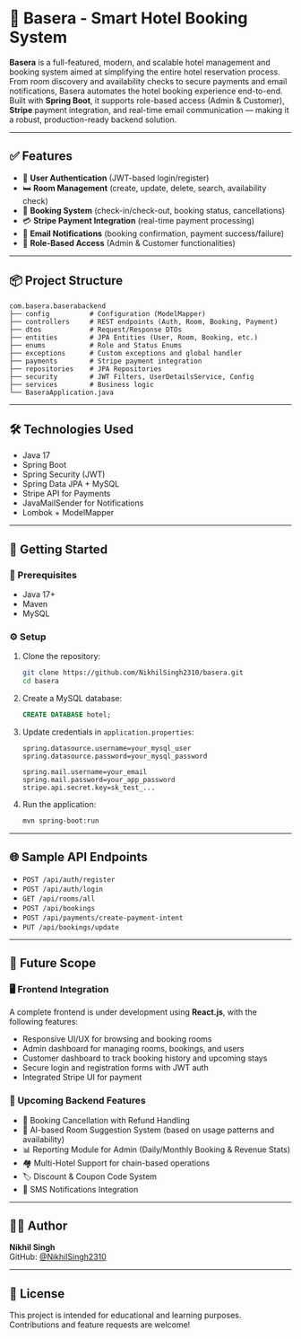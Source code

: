 # 🏨 Basera - Smart Hotel Booking System

**Basera** is a full-featured, modern, and scalable hotel management and booking system aimed at simplifying the entire hotel reservation process. From room discovery and availability checks to secure payments and email notifications, Basera automates the hotel booking experience end-to-end. Built with **Spring Boot**, it supports role-based access (Admin & Customer), **Stripe** payment integration, and real-time email communication — making it a robust, production-ready backend solution.

---

## ✅ Features

- 🔐 **User Authentication** (JWT-based login/register)
- 🛏️ **Room Management** (create, update, delete, search, availability check)
- 📆 **Booking System** (check-in/check-out, booking status, cancellations)
- 💳 **Stripe Payment Integration** (real-time payment processing)
- 📧 **Email Notifications** (booking confirmation, payment success/failure)
- 🧾 **Role-Based Access** (Admin & Customer functionalities)

---

## 📦 Project Structure

```
com.basera.baserabackend
├── config          # Configuration (ModelMapper)
├── controllers     # REST endpoints (Auth, Room, Booking, Payment)
├── dtos            # Request/Response DTOs
├── entities        # JPA Entities (User, Room, Booking, etc.)
├── enums           # Role and Status Enums
├── exceptions      # Custom exceptions and global handler
├── payments        # Stripe payment integration
├── repositories    # JPA Repositories
├── security        # JWT Filters, UserDetailsService, Config
├── services        # Business logic
└── BaseraApplication.java
```

---

## 🛠️ Technologies Used

- Java 17
- Spring Boot
- Spring Security (JWT)
- Spring Data JPA + MySQL
- Stripe API for Payments
- JavaMailSender for Notifications
- Lombok + ModelMapper

---

## 🚀 Getting Started

### 🔧 Prerequisites

- Java 17+
- Maven
- MySQL

### ⚙️ Setup

1. Clone the repository:
   ```bash
   git clone https://github.com/NikhilSingh2310/basera.git
   cd basera
   ```

2. Create a MySQL database:
   ```sql
   CREATE DATABASE hotel;
   ```

3. Update credentials in `application.properties`:
   ```properties
   spring.datasource.username=your_mysql_user
   spring.datasource.password=your_mysql_password

   spring.mail.username=your_email
   spring.mail.password=your_app_password
   stripe.api.secret.key=sk_test_...
   ```

4. Run the application:
   ```bash
   mvn spring-boot:run
   ```

---

## 🌐 Sample API Endpoints

- `POST /api/auth/register`
- `POST /api/auth/login`
- `GET /api/rooms/all`
- `POST /api/bookings`
- `POST /api/payments/create-payment-intent`
- `PUT /api/bookings/update`

---

## 🌱 Future Scope

### 🖥️ Frontend Integration

A complete frontend is under development using **React.js**, with the following features:

- Responsive UI/UX for browsing and booking rooms
- Admin dashboard for managing rooms, bookings, and users
- Customer dashboard to track booking history and upcoming stays
- Secure login and registration forms with JWT auth
- Integrated Stripe UI for payment

### 🚀 Upcoming Backend Features

- 🧼 Booking Cancellation with Refund Handling  
- 🧠 AI-based Room Suggestion System (based on usage patterns and availability)  
- 📊 Reporting Module for Admin (Daily/Monthly Booking & Revenue Stats)  
- 🏘️ Multi-Hotel Support for chain-based operations  
- 🏷️ Discount & Coupon Code System  
- 🔔 SMS Notifications Integration  

---

## 👨‍💻 Author

**Nikhil Singh**  
GitHub: [@NikhilSingh2310](https://github.com/nikhilsingh2005)

---

## 📝 License

This project is intended for educational and learning purposes. Contributions and feature requests are welcome!
